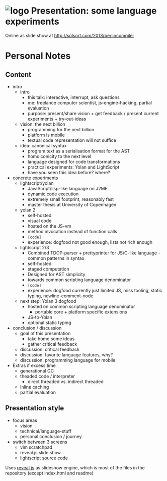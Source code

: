 # ![logo](https://solsort.com/_logo.png) Presentation: some language experiments

Online as slide show at http://solsort.com/2013/berlincompiler

# Personal Notes

## Content

- intro
    - intro
        - this talk: interactive, interrupt, ask questions
        - me: freelance computer scientist, js-engine-hacking, partial evaluation
        - purpose: present/share vision + get feedback / present current experiments + try-out-ideas
    - vision: the next billion
        - programming for the next billion
        - platform is mobile
        - textual code representation will not suffice
    - idea: canonical syntax
        - program text as a serialisation format for the AST
        - homoiconicity to the next level 
        - language designed for code transformations
        - practical experiments: Yolan and LightScript
        - have you seen this idea before? where?
- concrete experiments
    - lightscript/yolan
        - JavaScript/lisp-like language on J2ME
        - dynamic code execution
        - extremely small footprint, reasonably fast
        - master thesis at University of Copenhagen
    - yolan 2
        - self-hosted
        - visual code
        - hosted on the JS-vm
        - method invocation instead of function calls
        - `[code]`
        - experience: dogfood not good enough, lists not rich enough
    - lightscript 2/3
        - Combined TDOP-parser + prettyprinter for JS/C-like language - common patterns in syntax
        - self-hosted
        - staged computation
        - Designed for AST simplicity
        - towards common scripting language denominator
        - `[code]`
        - experience: dogfood currently just limited JS, miss tooling, static typing, newline-comment-node
    - next step: Yolan 3 dogfood
        - hosted on common scripting language denominator
            - portable core + platform specific extensions
        - JS-to-Yolan
        - optional static typing
- conclusion / discussion
    - goal of this presentation
        - take home some ideas
        - gather critical feedback
    - discussion: critical feedback
    - discussion: favorite language features, why?
    - discussion: programming language for mobile
- Extras if excess time
    - generational GC
    - theaded code / interpreter
        - direct threaded vs. indirect threaded
    - inline caching
    - partial evaluation

## Presentation style

- focus areas
    - vision
    - technical/language-stuff
    - personal conclusion / journey
- switch between 3 screens
    - vim scratchpad
    - reveal.js slide show
    - lightscript source code

Uses [reveal.js](https://github.com/hakimel/reveal.js/) as slideshow engine, which is most of the files in the repository (except index.html and readme)
